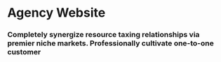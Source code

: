 # Agency Website

### Completely synergize resource taxing relationships via premier niche markets. Professionally cultivate one-to-one customer